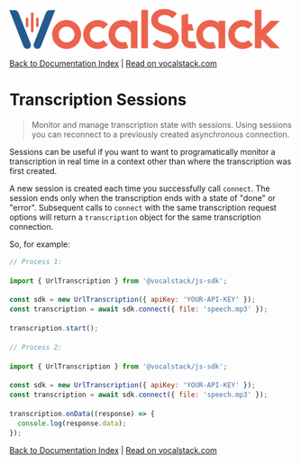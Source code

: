 [![](/logo.svg 'VocalStack')](https://vocalstack.com)

[Back to Documentation Index](/README.md#documentation-index) | [Read on vocalstack.com](https://vocalstack.com/documentation/transcription-sessions)

# Transcription Sessions

> Monitor and manage transcription state with sessions. Using sessions you can reconnect to a previously created asynchronous connection.



Sessions can be useful if you want to want to programatically monitor a transcription in real time in a context other than where the transcription was first created.

A new session is created each time you successfully call `connect`. The session ends only when the transcription ends with a state of "done" or "error". Subsequent calls to `connect` with the same transcription request options will return a `transcription` object for the same transcription connection. 

So, for example:

```js
// Process 1:

import { UrlTranscription } from '@vocalstack/js-sdk';

const sdk = new UrlTranscription({ apiKey: 'YOUR-API-KEY' });
const transcription = await sdk.connect({ file: 'speech.mp3' });

transcription.start();

// Process 2:

import { UrlTranscription } from '@vocalstack/js-sdk';

const sdk = new UrlTranscription({ apiKey: 'YOUR-API-KEY' });
const transcription = await sdk.connect({ file: 'speech.mp3' });

transcription.onData((response) => {
  console.log(response.data);
});

```


[Back to Documentation Index](/README.md#documentation-index) | [Read on vocalstack.com](https://vocalstack.com/documentation/transcription-sessions)

